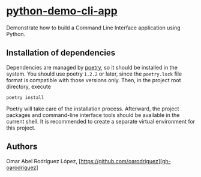 # [python-demo-cli-app]

Demonstrate how to build a Command Line Interface application using Python.

## Installation of dependencies

Dependencies are managed by [poetry], so it should be installed in the system. You should use poetry
`1.2.2` or later, since the `poetry.lock` file format is compatible with those versions only. Then,
in the project root directory, execute

```shell
poetry install
```

Poetry will take care of the installation process. Afterward, the project packages and command-line
interface tools should be available in the current shell. It is recommended to create a separate
virtual environment for this project.

## Authors

Omar Abel Rodríguez López, [https://github.com/oarodriguez][gh-oarodriguez]

[gh-oarodriguez]: https://github.com/oarodriguez
[poetry]: https://python-poetry.org
[python-demo-cli-app]: https://github.com/oarodriguez/python-demo-cli-app
